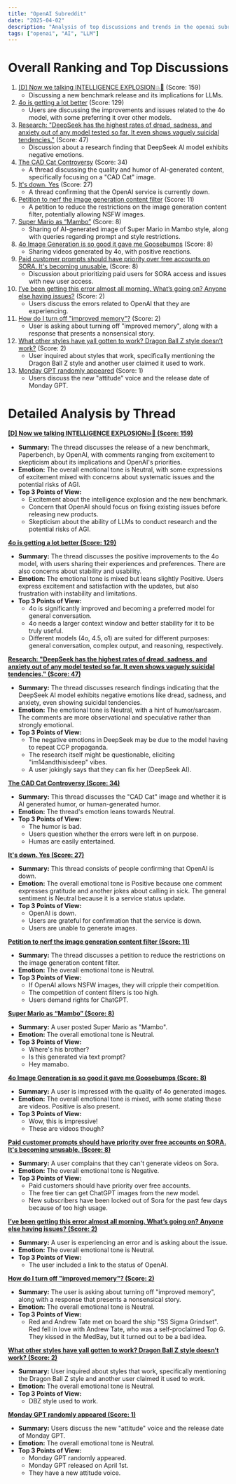 ```yaml
---
title: "OpenAI Subreddit"
date: "2025-04-02"
description: "Analysis of top discussions and trends in the openai subreddit"
tags: ["openai", "AI", "LLM"]
---
```


# Overall Ranking and Top Discussions
1.  [[D] Now we talking INTELLIGENCE EXPLOSION💥🔅](https://i.redd.it/f2ykzpfyggse1.jpeg) (Score: 159)
    *   Discussing a new benchmark release and its implications for LLMs.
2.  [4o is getting a lot better](https://www.reddit.com/r/OpenAI/comments/1jpqeqy/4o_is_getting_a_lot_better/) (Score: 129)
    *   Users are discussing the improvements and issues related to the 4o model, with some preferring it over other models.
3.  [Research: "DeepSeek has the highest rates of dread, sadness, and anxiety out of any model tested so far. It even shows vaguely suicidal tendencies."](https://www.reddit.com/gallery/1jppfpv) (Score: 47)
    *   Discussion about a research finding that DeepSeek AI model exhibits negative emotions.
4.  [The CAD Cat Controversy](https://i.redd.it/qhxkgxllyfse1.png) (Score: 34)
    *   A thread discussing the quality and humor of AI-generated content, specifically focusing on a "CAD Cat" image.
5.  [It's down. Yes](https://www.reddit.com/r/OpenAI/comments/1jpqssy/its_down_yes/) (Score: 27)
    *   A thread confirming that the OpenAI service is currently down.
6.  [Petition to nerf the image generation content filter](https://www.reddit.com/r/OpenAI/comments/1jptv5c/petition_to_nerf_the_image_generation_content/) (Score: 11)
    *   A petition to reduce the restrictions on the image generation content filter, potentially allowing NSFW images.
7.  [Super Mario as “Mambo”](https://i.redd.it/hrkkqfwfigse1.jpeg) (Score: 8)
    *   Sharing of AI-generated image of Super Mario in Mambo style, along with queries regarding prompt and style restrictions.
8.  [4o Image Generation is so good it gave me Goosebumps](https://v.redd.it/8xvcpgtffgse1) (Score: 8)
    *   Sharing videos generated by 4o, with positive reactions.
9.  [Paid customer prompts should have priority over free accounts on SORA. It's becoming unusable.](https://www.reddit.com/r/OpenAI/comments/1jptapu/paid_customer_prompts_should_have_priority_over/) (Score: 8)
    *   Discussion about prioritizing paid users for SORA access and issues with new user access.
10. [I’ve been getting this error almost all morning. What’s going on? Anyone else having issues?](https://i.redd.it/bttg1hlr8gse1.jpeg) (Score: 2)
    *   Users discuss the errors related to OpenAI that they are experiencing.
11. [How do I turn off "improved memory"?](https://www.reddit.com/r/OpenAI/comments/1jpw7ft/how_do_i_turn_off_improved_memory/) (Score: 2)
    *   User is asking about turning off "improved memory", along with a response that presents a nonsensical story.
12. [What other styles have yall gotten to work? Dragon Ball Z style doesn’t work?](https://www.reddit.com/r/OpenAI/comments/1jpwspl/what_other_styles_have_yall_gotten_to_work_dragon/) (Score: 2)
    *   User inquired about styles that work, specifically mentioning the Dragon Ball Z style and another user claimed it used to work.
13. [Monday GPT randomly appeared](https://www.reddit.com/r/OpenAI/comments/1jptnmo/monday_gpt_randomly_appeared/) (Score: 1)
    *   Users discuss the new "attitude" voice and the release date of Monday GPT.

# Detailed Analysis by Thread
**[[D] Now we talking INTELLIGENCE EXPLOSION💥🔅 (Score: 159)](https://i.redd.it/f2ykzpfyggse1.jpeg)**
*  **Summary:** The thread discusses the release of a new benchmark, Paperbench, by OpenAI, with comments ranging from excitement to skepticism about its implications and OpenAI's priorities.
*  **Emotion:** The overall emotional tone is Neutral, with some expressions of excitement mixed with concerns about systematic issues and the potential risks of AGI.
*  **Top 3 Points of View:**
    *   Excitement about the intelligence explosion and the new benchmark.
    *   Concern that OpenAI should focus on fixing existing issues before releasing new products.
    *   Skepticism about the ability of LLMs to conduct research and the potential risks of AGI.

**[4o is getting a lot better (Score: 129)](https://www.reddit.com/r/OpenAI/comments/1jpqeqy/4o_is_getting_a_lot_better/)**
*  **Summary:** The thread discusses the positive improvements to the 4o model, with users sharing their experiences and preferences. There are also concerns about stability and usability.
*  **Emotion:** The emotional tone is mixed but leans slightly Positive. Users express excitement and satisfaction with the updates, but also frustration with instability and limitations.
*  **Top 3 Points of View:**
    *   4o is significantly improved and becoming a preferred model for general conversation.
    *   4o needs a larger context window and better stability for it to be truly useful.
    *   Different models (4o, 4.5, o1) are suited for different purposes: general conversation, complex output, and reasoning, respectively.

**[Research: "DeepSeek has the highest rates of dread, sadness, and anxiety out of any model tested so far. It even shows vaguely suicidal tendencies." (Score: 47)](https://www.reddit.com/gallery/1jppfpv)**
*  **Summary:** The thread discusses research findings indicating that the DeepSeek AI model exhibits negative emotions like dread, sadness, and anxiety, even showing suicidal tendencies.
*  **Emotion:** The emotional tone is Neutral, with a hint of humor/sarcasm. The comments are more observational and speculative rather than strongly emotional.
*  **Top 3 Points of View:**
    *   The negative emotions in DeepSeek may be due to the model having to repeat CCP propaganda.
    *   The research itself might be questionable, eliciting "im14andthisisdeep" vibes.
    *   A user jokingly says that they can fix her (DeepSeek AI).

**[The CAD Cat Controversy (Score: 34)](https://i.redd.it/qhxkgxllyfse1.png)**
*  **Summary:** This thread discusses the "CAD Cat" image and whether it is AI generated humor, or human-generated humor.
*  **Emotion:** The thread's emotion leans towards Neutral.
*  **Top 3 Points of View:**
    *   The humor is bad.
    *   Users question whether the errors were left in on purpose.
    *   Humas are easily entertained.

**[It's down. Yes (Score: 27)](https://www.reddit.com/r/OpenAI/comments/1jpqssy/its_down_yes/)**
*  **Summary:** This thread consists of people confirming that OpenAI is down.
*  **Emotion:** The overall emotional tone is Positive because one comment expresses gratitude and another jokes about calling in sick. The general sentiment is Neutral because it is a service status update.
*  **Top 3 Points of View:**
    *   OpenAI is down.
    *   Users are grateful for confirmation that the service is down.
    *   Users are unable to generate images.

**[Petition to nerf the image generation content filter (Score: 11)](https://www.reddit.com/r/OpenAI/comments/1jptv5c/petition_to_nerf_the_image_generation_content/)**
*  **Summary:** The thread discusses a petition to reduce the restrictions on the image generation content filter.
*  **Emotion:** The overall emotional tone is Neutral.
*  **Top 3 Points of View:**
    *   If OpenAI allows NSFW images, they will cripple their competition.
    *   The competition of content filters is too high.
    *   Users demand rights for ChatGPT.

**[Super Mario as “Mambo” (Score: 8)](https://i.redd.it/hrkkqfwfigse1.jpeg)**
*  **Summary:** A user posted Super Mario as "Mambo".
*  **Emotion:** The overall emotional tone is Neutral.
*  **Top 3 Points of View:**
    *   Where's his brother?
    *   Is this generated via text prompt?
    *   Hey mamabo.

**[4o Image Generation is so good it gave me Goosebumps (Score: 8)](https://v.redd.it/8xvcpgtffgse1)**
*  **Summary:** A user is impressed with the quality of 4o generated images.
*  **Emotion:** The overall emotional tone is mixed, with some stating these are videos. Positive is also present.
*  **Top 3 Points of View:**
    *   Wow, this is impressive!
    *   These are videos though?

**[Paid customer prompts should have priority over free accounts on SORA. It's becoming unusable. (Score: 8)](https://www.reddit.com/r/OpenAI/comments/1jptapu/paid_customer_prompts_should_have_priority_over/)**
*  **Summary:** A user complains that they can't generate videos on Sora.
*  **Emotion:** The overall emotional tone is Negative.
*  **Top 3 Points of View:**
    *   Paid customers should have priority over free accounts.
    *   The free tier can get ChatGPT images from the new model.
    *   New subscribers have been locked out of Sora for the past few days because of too high usage.

**[I’ve been getting this error almost all morning. What’s going on? Anyone else having issues? (Score: 2)](https://i.redd.it/bttg1hlr8gse1.jpeg)**
*  **Summary:** A user is experiencing an error and is asking about the issue.
*  **Emotion:** The overall emotional tone is Neutral.
*  **Top 3 Points of View:**
    *   The user included a link to the status of OpenAI.

**[How do I turn off "improved memory"? (Score: 2)](https://www.reddit.com/r/OpenAI/comments/1jpw7ft/how_do_i_turn_off_improved_memory/)**
*  **Summary:** The user is asking about turning off "improved memory", along with a response that presents a nonsensical story.
*  **Emotion:** The overall emotional tone is Neutral.
*  **Top 3 Points of View:**
    *   Red and Andrew Tate met on board the ship "SS Sigma Grindset". Red fell in love with Andrew Tate, who was a self-proclaimed Top G. They kissed in the MedBay, but it turned out to be a bad idea.

**[What other styles have yall gotten to work? Dragon Ball Z style doesn’t work? (Score: 2)](https://www.reddit.com/r/OpenAI/comments/1jpwspl/what_other_styles_have_yall_gotten_to_work_dragon/)**
*  **Summary:** User inquired about styles that work, specifically mentioning the Dragon Ball Z style and another user claimed it used to work.
*  **Emotion:** The overall emotional tone is Neutral.
*  **Top 3 Points of View:**
    *   DBZ style used to work.

**[Monday GPT randomly appeared (Score: 1)](https://www.reddit.com/r/OpenAI/comments/1jptnmo/monday_gpt_randomly_appeared/)**
*  **Summary:** Users discuss the new "attitude" voice and the release date of Monday GPT.
*  **Emotion:** The overall emotional tone is Neutral.
*  **Top 3 Points of View:**
    *   Monday GPT randomly appeared.
    *   Monday GPT released on April 1st.
    *   They have a new attitude voice.
